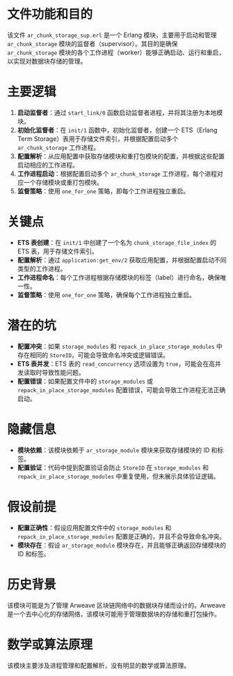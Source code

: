 # 文件功能和目的

该文件 `ar_chunk_storage_sup.erl` 是一个 Erlang 模块，主要用于启动和管理 `ar_chunk_storage` 模块的监督者（supervisor）。其目的是确保 `ar_chunk_storage` 模块的各个工作进程（worker）能够正确启动、运行和重启，以实现对数据块存储的管理。

# 主要逻辑

1. **启动监督者**：通过 `start_link/0` 函数启动监督者进程，并将其注册为本地模块。
2. **初始化监督者**：在 `init/1` 函数中，初始化监督者，创建一个 ETS（Erlang Term Storage）表用于存储文件索引，并根据配置启动多个 `ar_chunk_storage` 工作进程。
3. **配置解析**：从应用配置中获取存储模块和重打包模块的配置，并根据这些配置启动相应的工作进程。
4. **工作进程启动**：根据配置启动多个 `ar_chunk_storage` 工作进程，每个进程对应一个存储模块或重打包模块。
5. **监督策略**：使用 `one_for_one` 策略，即每个工作进程独立重启。

# 关键点

- **ETS 表创建**：在 `init/1` 中创建了一个名为 `chunk_storage_file_index` 的 ETS 表，用于存储文件索引。
- **配置解析**：通过 `application:get_env/2` 获取应用配置，并根据配置启动不同类型的工作进程。
- **工作进程命名**：每个工作进程根据存储模块的标签（label）进行命名，确保唯一性。
- **监督策略**：使用 `one_for_one` 策略，确保每个工作进程独立重启。

# 潜在的坑

- **配置冲突**：如果 `storage_modules` 和 `repack_in_place_storage_modules` 中存在相同的 `StoreID`，可能会导致命名冲突或逻辑错误。
- **ETS 表并发**：ETS 表的 `read_concurrency` 选项设置为 `true`，可能会在高并发读取时导致性能问题。
- **配置错误**：如果配置文件中的 `storage_modules` 或 `repack_in_place_storage_modules` 配置错误，可能会导致工作进程无法正确启动。

# 隐藏信息

- **模块依赖**：该模块依赖于 `ar_storage_module` 模块来获取存储模块的 ID 和标签。
- **配置验证**：代码中提到配置验证会防止 `StoreID` 在 `storage_modules` 和 `repack_in_place_storage_modules` 中重复使用，但未展示具体验证逻辑。

# 假设前提

- **配置正确性**：假设应用配置文件中的 `storage_modules` 和 `repack_in_place_storage_modules` 配置是正确的，并且不会导致命名冲突。
- **模块存在**：假设 `ar_storage_module` 模块存在，并且能够正确返回存储模块的 ID 和标签。

# 历史背景

该模块可能是为了管理 Arweave 区块链网络中的数据块存储而设计的。Arweave 是一个去中心化的存储网络，该模块可能用于管理数据块的存储和重打包操作。

# 数学或算法原理

该模块主要涉及进程管理和配置解析，没有明显的数学或算法原理。